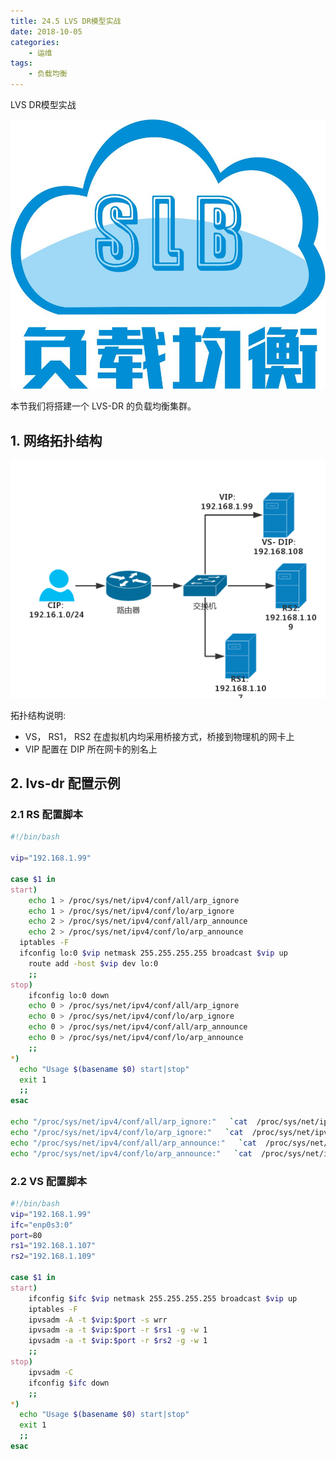 ```yaml
---
title: 24.5 LVS DR模型实战
date: 2018-10-05
categories:
    - 运维
tags:
    - 负载均衡
---
```


LVS DR模型实战

![linux-mt](/images/linux_mt/linux_slb.jpg)
<!-- more -->

本节我们将搭建一个 LVS-DR 的负载均衡集群。
## 1. 网络拓扑结构
![web_fram](/images/linux_mt/lvs-dr-frame.png)

拓扑结构说明:
- VS， RS1， RS2 在虚拟机内均采用桥接方式，桥接到物理机的网卡上
- VIP 配置在 DIP 所在网卡的别名上

## 2. lvs-dr 配置示例
### 2.1 RS 配置脚本
```bash
#!/bin/bash

vip="192.168.1.99"

case $1 in
start)
	echo 1 > /proc/sys/net/ipv4/conf/all/arp_ignore
	echo 1 > /proc/sys/net/ipv4/conf/lo/arp_ignore
	echo 2 > /proc/sys/net/ipv4/conf/all/arp_announce
	echo 2 > /proc/sys/net/ipv4/conf/lo/arp_announce
  iptables -F
  ifconfig lo:0 $vip netmask 255.255.255.255 broadcast $vip up
	route add -host $vip dev lo:0
	;;
stop)
	ifconfig lo:0 down
	echo 0 > /proc/sys/net/ipv4/conf/all/arp_ignore
	echo 0 > /proc/sys/net/ipv4/conf/lo/arp_ignore
	echo 0 > /proc/sys/net/ipv4/conf/all/arp_announce
	echo 0 > /proc/sys/net/ipv4/conf/lo/arp_announce
	;;
*)
  echo "Usage $(basename $0) start|stop"
  exit 1
  ;;
esac

echo "/proc/sys/net/ipv4/conf/all/arp_ignore:"   `cat  /proc/sys/net/ipv4/conf/all/arp_ignore`
echo "/proc/sys/net/ipv4/conf/lo/arp_ignore:"   `cat  /proc/sys/net/ipv4/conf/lo/arp_ignore`
echo "/proc/sys/net/ipv4/conf/all/arp_announce:"   `cat  /proc/sys/net/ipv4/conf/all/arp_announce`
echo "/proc/sys/net/ipv4/conf/lo/arp_announce:"   `cat  /proc/sys/net/ipv4/conf/all/arp_announce`
```

### 2.2 VS 配置脚本
```bash
#!/bin/bash
vip="192.168.1.99"
ifc="enp0s3:0"
port=80
rs1="192.168.1.107"
rs2="192.168.1.109"

case $1 in
start)
	ifconfig $ifc $vip netmask 255.255.255.255 broadcast $vip up
	iptables -F
	ipvsadm -A -t $vip:$port -s wrr
	ipvsadm -a -t $vip:$port -r $rs1 -g -w 1 	
	ipvsadm -a -t $vip:$port -r $rs2 -g -w 1
	;;
stop)
	ipvsadm -C
	ifconfig $ifc down
	;;
*)
  echo "Usage $(basename $0) start|stop"
  exit 1
  ;;
esac
```

